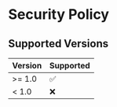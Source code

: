 # Security Policy

## Supported Versions

| Version | Supported          |
| ------- | ------------------ |
|  >= 1.0  | :white_check_mark: |
| < 1.0   | :x:                |
